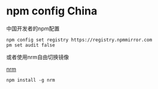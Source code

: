 # npm config China

中国开发者的npm配置

```shell
npm config set registry https://registry.npmmirror.com
pm set audit false
```

或者使用nrm自由切换镜像

[nrm](https://www.npmjs.com/package/nrm)
```shell
npm install -g nrm
```
